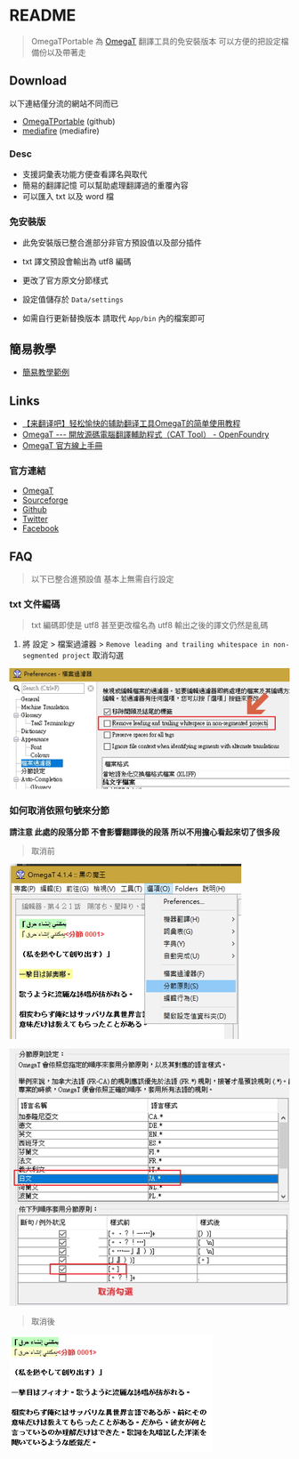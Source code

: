 # README

> OmegaTPortable 為 [OmegaT](http://omegat.org/) 翻譯工具的免安裝版本 可以方便的把設定檔備份以及帶著走

## Download

以下連結僅分流的網站不同而已

* [OmegaTPortable](https://github.com/bluelazy/OmegaTPortable/archive/master.zip) (github)
* [mediafire](http://www.mediafire.com/file/b1cyd7b5zn3br5n/OmegaTPortable.rar) (mediafire)

### Desc

* 支援詞彙表功能方便查看譯名與取代
* 簡易的翻譯記憶 可以幫助處理翻譯過的重覆內容
* 可以匯入 txt 以及 word 檔

### 免安裝版

* 此免安裝版已整合進部分非官方預設值以及部分插件
* txt 譯文預設會輸出為 utf8 編碼
* 更改了官方原文分節樣式

* 設定值儲存於 `Data/settings`
* 如需自行更新替換版本 請取代 `App/bin` 內的檔案即可

## 簡易教學

* [簡易教學範例](Other/簡易教學範例.md)

## Links

* [【来翻译吧】轻松愉快的辅助翻译工具OmegaT的简单使用教程](https://tieba.baidu.com/p/5007147073 "【来翻译吧】轻松愉快的辅助翻译工具OmegaT的简单使用教程")
* [OmegaT --- 開放源碼電腦翻譯輔助程式（CAT Tool） - OpenFoundry](https://www.openfoundry.org/tw/tech-column/1559)
* [OmegaT 官方線上手冊](http://omegat.sourceforge.net/manual-latest/)

### 官方連結

* [OmegaT](http://omegat.org/)
* [Sourceforge](https://sourceforge.net/projects/omegat/)
* [Github](https://github.com/omegat-org/)
* [Twitter](https://twitter.com/OmegaTOfficial)
* [Facebook](https://www.facebook.com/OmegaTOfficial)

## FAQ

> 以下已整合進預設值 基本上無需自行設定

### txt 文件編碼

> txt 編碼即使是 utf8 甚至更改檔名為 utf8 輸出之後的譯文仍然是亂碼

1. 將 設定 > 檔案過濾器 > `Remove leading and trailing whitespace in non-segmented project` 取消勾選

![txt utf8](Other/docs/txt%20utf8.jpg)

### 如何取消依照句號來分節

**請注意 此處的段落分節 不會影響翻譯後的段落 所以不用擔心看起來切了很多段**

> 取消前

![2018-04-08-20-08-41-16](Other/docs/2018-04-08-20-08-41-16.jpg)

![2018-04-08-20-09-05-17](Other/docs/2018-04-08-20-09-05-17.jpg)

> 取消後

![2018-04-08-20-13-52-18](Other/docs/2018-04-08-20-13-52-18.jpg)
